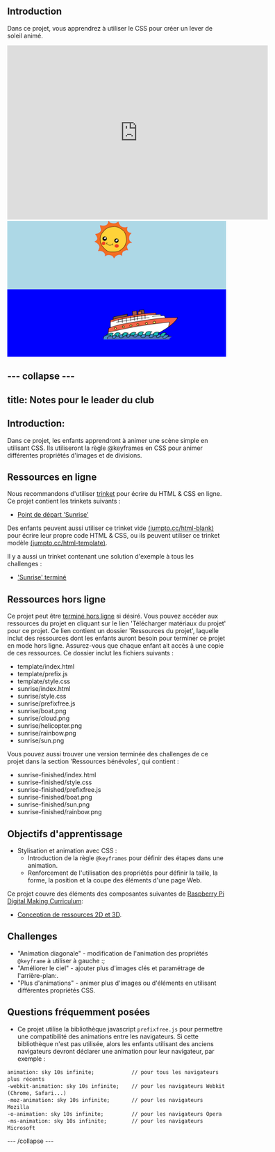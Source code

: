## Introduction

Dans ce projet, vous apprendrez à utiliser le CSS pour créer un lever de soleil animé.

<div class="trinket">
  <iframe src="https://trinket.io/embed/html/abcc0284a3?outputOnly=true&start=result" width="600" height="400" frameborder="0" marginwidth="0" marginheight="0" allowfullscreen>
  </iframe>
  <img src="images/sunrise-final.png">
</div>

--- collapse ---
---
title: Notes pour le leader du club
---


## Introduction:
Dans ce projet, les enfants apprendront à animer une scène simple en utilisant CSS. Ils utiliseront la règle @keyframes en CSS pour animer différentes propriétés d'images et de divisions.

## Ressources en ligne

Nous recommandons d'utiliser [trinket](https://trinket.io/) pour écrire du HTML & CSS en ligne. Ce projet contient les trinkets suivants :

+ [Point de départ 'Sunrise'](https://trinket.io/html/web-sunrise)

Des enfants peuvent aussi utiliser ce trinket vide [(jumpto.cc/html-blank)](http://jumpto.cc/html-blank) pour écrire leur propre code HTML & CSS, ou ils peuvent utiliser ce trinket modèle [(jumpto.cc/html-template)](http://jumpto.cc/html-template).

Il y a aussi un trinket contenant une solution d'exemple à tous les challenges :

+ ['Sunrise' terminé](https://trinket.io/html/abcc0284a3)

## Ressources hors ligne
Ce projet peut être [terminé hors ligne](../offline.html) si désiré. Vous pouvez accéder aux ressources du projet en cliquant sur le lien 'Télécharger matériaux du projet' pour ce projet. Ce lien contient un dossier 'Ressources du projet', laquelle inclut des ressources dont les enfants auront besoin pour terminer ce projet en mode hors ligne. Assurez-vous que chaque enfant ait accès à une copie de ces ressources. Ce dossier inclut les fichiers suivants :

+ template/index.html
+ template/prefix.js
+ template/style.css
+ sunrise/index.html
+ sunrise/style.css
+ sunrise/prefixfree.js
+ sunrise/boat.png
+ sunrise/cloud.png
+ sunrise/helicopter.png
+ sunrise/rainbow.png
+ sunrise/sun.png

Vous pouvez aussi trouver une version terminée des challenges de ce projet dans la section 'Ressources bénévoles', qui contient :

+ sunrise-finished/index.html
+ sunrise-finished/style.css
+ sunrise-finished/prefixfree.js
+ sunrise-finished/boat.png
+ sunrise-finished/sun.png
+ sunrise-finished/rainbow.png

## Objectifs d'apprentissage
+ Stylisation et animation avec CSS :
	+ Introduction de la règle `@keyframes` pour définir des étapes dans une animation.
	+ Renforcement de l'utilisation des propriétés pour définir la taille, la forme, la position et la coupe des éléments d'une page Web.

Ce projet couvre des éléments des composantes suivantes de [Raspberry Pi Digital Making Curriculum](http://rpf.io/curriculum):

+ [Conception de ressources 2D et 3D](https://www.raspberrypi.org/curriculum/design/creator).

## Challenges
+ "Animation diagonale" - modification de l'animation des propriétés `@keyframe` à utiliser à gauche :;
+ "Améliorer le ciel" - ajouter plus d'images clés et paramétrage de l'arrière-plan:.
+ "Plus d'animations" - animer plus d'images ou d'éléments en utilisant différentes propriétés CSS. 

## Questions fréquemment posées

+ Ce projet utilise la bibliothèque javascript `prefixfree.js` pour permettre une compatibilité des animations entre les navigateurs. Si cette bibliothèque n'est pas utilisée, alors les enfants utilisant des anciens navigateurs devront déclarer une animation pour leur navigateur, par exemple :

```
animation: sky 10s infinite; 		  	// pour tous les navigateurs plus récents
-webkit-animation: sky 10s infinite;  	// pour les navigateurs Webkit (Chrome, Safari...)
-moz-animation: sky 10s infinite;     	// pour les navigateurs Mozilla
-o-animation: sky 10s infinite;       	// pour les navigateurs Opera
-ms-animation: sky 10s infinite;		// pour les navigateurs Microsoft 
```

--- /collapse ---